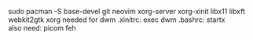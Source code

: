 sudo pacman -S base-devel git neovim xorg-server xorg-xinit libx11 libxft webkit2gtk xorg needed for dwm .xinitrc: exec dwm .bashrc: startx\
also need: picom feh 
